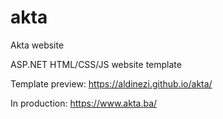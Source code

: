 # akta
Akta website

ASP.NET HTML/CSS/JS website template

Template preview: https://aldinezi.github.io/akta/

In production: https://www.akta.ba/
